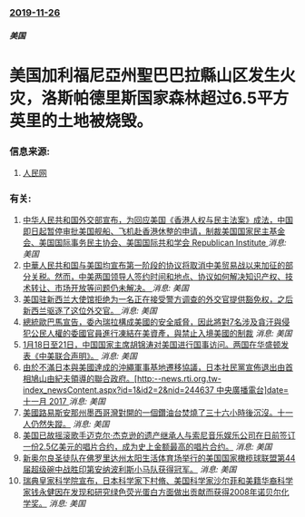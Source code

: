 ### [2019-11-26](/news/2019/11/26/index.md)

##### 美国
#  美国加利福尼亞州聖巴巴拉縣山区发生火灾，洛斯帕德里斯国家森林超过6.5平方英里的土地被烧毁。 




### 信息来源:

1. [人民网](http://world.people.com.cn/n1/2019/1127/c1002-31476823.html)

### 有关:

1. [ 中华人民共和国外交部宣布，为回应美国《香港人权与民主法案》成法，中国即日起暂停审批美国舰船、飞机赴香港休整的申请，制裁美国国家民主基金会、美国国际事务民主协会、美国国际共和学会 Republican Institute ](/zh/news/2019/12/2/中华人民共和国外交部宣布-为回应美国-香港人权与民主法案-成法-中国即日起暂停审批美国舰船-飞机赴香港休整的申请-制裁.md) _消息: 美国_
2. [ 中華人民共和国与美国均宣布第一阶段的协议将取消中美贸易战以来加征的部分关税。然而，中美两国领导人签约时间和地点、协议如何解决知识产权、技术转让、市场开放等问题仍未解决。 ](/zh/news/2019/11/7/中華人民共和国与美国均宣布第一阶段的协议将取消中美贸易战以来加征的部分关税-然而-中美两国领导人签约时间和地点-协议如.md) _消息: 美国_
3. [美国驻新西兰大使馆拒绝为一名正在接受警方调查的外交官提供豁免权，之后新西兰驱逐了这位外交官。 ](/zh/news/2017/03/19/美国驻新西兰大使馆拒绝为一名正在接受警方调查的外交官提供豁免权-之后新西兰驱逐了这位外交官.md) _消息: 美国_
4. [總統歐巴馬宣告，委內瑞拉構成美國的安全威脅，因此將對7名涉及貪汙與侵犯公民人權的委國官員進行凍結在美資產，與禁止入境美國的制裁](/zh/news/2015/03/10/總統歐巴馬宣告-委內瑞拉構成美國的安全威脅-因此將對7名涉及貪汙與侵犯公民人權的委國官員進行凍結在美資產-與禁止入境美國.md) _消息: 美国_
5. [1月18日至21日，中国国家主席胡锦涛对美国进行国事访问。两国在华盛顿发表《中美联合声明》。](/zh/news/2011/01/21/1月18日至21日-中国国家主席胡锦涛对美国进行国事访问-两国在华盛顿发表-中美联合声明.md) _消息: 美国_
6. [ 由於不滿日本與美國達成的沖繩軍事基地遷移協議，日本社民黨宣佈退出由首相鳩山由紀夫領導的聯合政府。[http:--news.rti.org.tw-index_newsContent.aspx?id=1&id2=2&nid=244637 中央廣播電台]date=十一月 2017 ](/zh/news/2010/05/30/由於不滿日本與美國達成的沖繩軍事基地遷移協議-日本社民黨宣佈退出由首相鳩山由紀夫領導的聯合政府-http-new.md) _消息: 美国_
7. [ 美國路易斯安那州墨西哥灣對開的一個鑽油台焚燒了三十六小時後沉沒。十一人仍然失蹤。](/zh/news/2010/04/23/美國路易斯安那州墨西哥灣對開的一個鑽油台焚燒了三十六小時後沉沒-十一人仍然失蹤.md) _消息: 美国_
8. [ 美国已故摇滚歌手迈克尔·杰克逊的遗产继承人与索尼音乐娱乐公司在日前签订一份2.5亿美元的唱片合约，成为史上金额最高的唱片合约。](/zh/news/2010/03/19/美国已故摇滚歌手迈克尔-杰克逊的遗产继承人与索尼音乐娱乐公司在日前签订一份25亿美元的唱片合约-成为史上金额最高的唱.md) _消息: 美国_
9. [ 新奥尔良圣徒队在佛罗里达州太阳生活体育场举行的美国国家橄榄球联盟第44届超级碗中战胜印第安纳波利斯小马队获得冠军。](/zh/news/2010/02/7/新奥尔良圣徒队在佛罗里达州太阳生活体育场举行的美国国家橄榄球联盟第44届超级碗中战胜印第安纳波利斯小马队获得冠军.md) _消息: 美国_
10. [瑞典皇家科学院宣布，日本科学家下村脩、美国科学家沙尔菲和美籍华裔科学家钱永健因在发现和研究绿色荧光蛋白方面做出贡献而获得2008年诺贝尔化学奖。](/zh/news/2008/10/8/瑞典皇家科学院宣布-日本科学家下村脩-美国科学家沙尔菲和美籍华裔科学家钱永健因在发现和研究绿色荧光蛋白方面做出贡献而获得.md) _消息: 美国_

